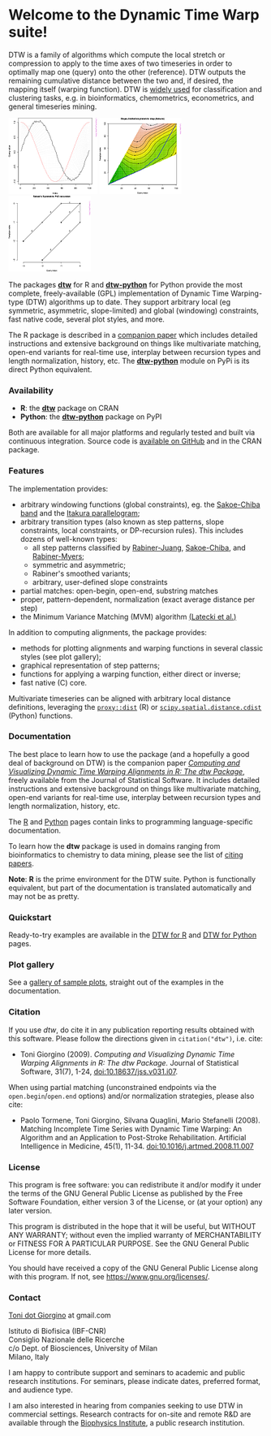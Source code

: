 # Welcome to the Dynamic Time Warp suite!

DTW is a family of algorithms which compute the local stretch or
compression to apply to the time axes of two timeseries in order to
optimally map one (query) onto the other (reference). DTW outputs the
remaining cumulative distance between the two and, if desired, the
mapping itself (warping function). DTW is [widely
used](http://scholar.google.it/scholar?oi=bibs&hl=it&cites=5151555337428350289)
for classification and clustering tasks, e.g. in bioinformatics,
chemometrics, econometrics, and general timeseries mining.


[![](images/thumbs/thumb_example12.png)](images/13.html)
[![](images/thumbs/thumb_example08.png)](images/9.html)
[![](images/thumbs/thumb_example18.png)](images/19.html)

The packages [**dtw**](http://cran.r-project.org/web/packages/dtw/index.html) for R and
[**dtw-python**](https://pypi.org/project/dtw-python/) for Python
provide the most complete, freely-available (GPL) implementation of
Dynamic Time Warping-type (DTW) algorithms up to date.  They support
arbitrary local (eg symmetric, asymmetric, slope-limited) and global
(windowing) constraints, fast native code, several plot styles, and
more.

The R package is described in a [companion
paper](http://www.jstatsoft.org/v31/i07/) which includes detailed
instructions and extensive background on things like multivariate
matching, open-end variants for real-time use, interplay between
recursion types and length normalization, history, etc. The
[**dtw-python**](https://pypi.org/project/dtw-python/) module on PyPi
is its direct Python equivalent.



### Availability

 *  **R**: the [**dtw**](http://cran.r-project.org/web/packages/dtw/index.html) package on CRAN
 *  **Python**: the [**dtw-python**](https://pypi.org/project/dtw-python/) package on PyPI

Both are available for all major platforms and regularly tested and
built via continuous integration.  Source code is [available on
GitHub](https://github.com/DynamicTimeWarping) and in the CRAN
package.


### Features

The implementation provides:

  - arbitrary windowing functions (global constraints), eg. the
    [Sakoe-Chiba
    band](http://ieeexplore.ieee.org/stamp/stamp.jsp?arnumber=01163055)
    and the [Itakura
    parallelogram](http://ieeexplore.ieee.org/xpls/abs_all.jsp?arnumber=1162641);
  - arbitrary transition types (also known as step patterns, slope
    constraints, local constraints, or DP-recursion rules). This
    includes dozens of well-known types:
      - all step patterns classified by
        [Rabiner-Juang](http://www.worldcat.org/oclc/26674087),
        [Sakoe-Chiba](http://ieeexplore.ieee.org/xpls/abs_all.jsp?arnumber=1163055),
        and [Rabiner-Myers](http://hdl.handle.net/1721.1/27909);
      - symmetric and asymmetric;
      - Rabiner's smoothed variants;
      - arbitrary, user-defined slope constraints
  - partial matches: open-begin, open-end, substring matches
  - proper, pattern-dependent, normalization (exact average distance per
    step)
  - the Minimum Variance Matching (MVM) algorithm [(Latecki et
    al.)](http://dx.doi.org/10.1016/j.patcog.2007.03.004)


In addition to computing alignments, the package provides:

  - methods for plotting alignments and warping functions in several
    classic styles (see plot gallery);
  - graphical representation of step patterns;
  - functions for applying a warping function, either direct or inverse;
  - fast native (C) core.

Multivariate timeseries can be aligned with arbitrary local distance
definitions, leveraging the [`proxy::dist`](https://www.rdocumentation.org/packages/proxy/versions/0.4-23/topics/dist) (R) or
[`scipy.spatial.distance.cdist`](https://docs.scipy.org/doc/scipy/reference/generated/scipy.spatial.distance.cdist.html) (Python) functions. 


### Documentation

The best place to learn how to use the package (and a hopefully a good
deal of background on DTW) is the companion paper [*Computing and
Visualizing Dynamic Time Warping Alignments in R: The dtw
Package*](http://www.jstatsoft.org/v31/i07/), freely available from
the Journal of Statistical Software. It includes detailed instructions
and extensive background on things like multivariate matching,
open-end variants for real-time use, interplay between recursion types
and length normalization, history, etc.

The [R](r.md) and [Python](python.md) pages contain links to
programming language-specific documentation.

To learn how the **dtw** package is used in domains ranging from
bioinformatics to chemistry to data mining, please see the list of
[citing
papers](http://scholar.google.it/scholar?oi=bibs&hl=it&cites=5151555337428350289).

**Note**: **R** is the prime environment for the DTW suite. Python is
functionally equivalent, but part of the documentation is translated
automatically and may not be as pretty.


### Quickstart

Ready-to-try examples are available in the [DTW for R](r) and [DTW for
Python](python) pages.


### Plot gallery

See a [gallery of sample plots](images/index.html), straight out of
the examples in the documentation.


### Citation

If you use *dtw*, do cite it in any publication reporting results
obtained with this software. Please follow the directions given in
`citation("dtw")`, i.e. cite:

 * Toni Giorgino (2009). *Computing and Visualizing Dynamic Time Warping
   Alignments in R: The dtw Package.* Journal of Statistical Software,
   31(7), 1-24, [doi:10.18637/jss.v031.i07](http://dx.doi.org/10.18637/jss.v031.i07).

When using partial matching (unconstrained endpoints via the
`open.begin`/`open.end` options) and/or normalization strategies, please
also cite:

 * Paolo Tormene, Toni Giorgino, Silvana Quaglini, Mario Stefanelli
   (2008). Matching Incomplete Time Series with Dynamic Time Warping: An
   Algorithm and an Application to Post-Stroke Rehabilitation. Artificial
   Intelligence in Medicine, 45(1), 11-34.
   [doi:10.1016/j.artmed.2008.11.007](http://dx.doi.org/10.1016/j.artmed.2008.11.007)



### License

This program is free software: you can redistribute it and/or modify
it under the terms of the GNU General Public License as published by
the Free Software Foundation, either version 3 of the License, or
(at your option) any later version.

This program is distributed in the hope that it will be useful,
but WITHOUT ANY WARRANTY; without even the implied warranty of
MERCHANTABILITY or FITNESS FOR A PARTICULAR PURPOSE.  See the
GNU General Public License for more details.

You should have received a copy of the GNU General Public License
along with this program.  If not, see <https://www.gnu.org/licenses/>.
	

### Contact

[Toni dot Giorgino](https://www.giorginolab.it) at
gmail.com  
  
Istituto di Biofisica (IBF-CNR)  
Consiglio Nazionale delle Ricerche  
c/o Dept. of Biosciences, University of Milan  
Milano, Italy  
  
I am happy to contribute support and seminars to academic and public
research institutions.  For seminars, please indicate dates, preferred
format, and audience type.

I am also interested in hearing from companies seeking to use DTW in
commercial settings.  Research contracts for on-site and remote R&D
are available through the [Biophysics
Institute](http://www.ibf.cnr.it/), a public research institution.
